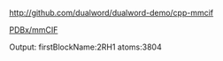 
http://github.com/dualword/dualword-demo/cpp-mmcif

[PDBx/mmCIF](http://mmcif.wwpdb.org/)

Output:
firstBlockName:2RH1
atoms:3804
